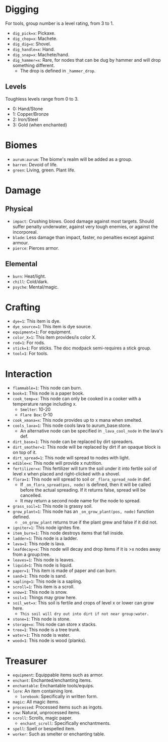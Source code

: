 # Digging
For tools, group number is a level rating, from 3 to 1.
* `dig_pick=x`: Pickaxe.
* `dig_chop=x`: Machete.
* `dig_dig=x`: Shovel.
* `dig_handle=x`: Hand.
* `dig_snap=x`: Machete/hand.
* `dig_hammer=x`: Rare, for nodes that can be dug by hammer and will drop something different.
	* The drop is defined in `_hammer_drop`.

## Levels
Toughless levels range from 0 to 3.
* 0: Hand/Stone
* 1: Copper/Bronze
* 2: Iron/Steel
* 3: Gold (when enchanted)

# Biomes
* `aurum:aurum`: The biome's realm will be added as a group.
* `barren`: Devoid of life.
* `green`: Living, green. Plant life.

# Damage
## Physical
* `impact`: Crushing blows. Good damage against most targets. Should suffer penalty underwater, against very tough enemies, or against the incorporeal.
* `blade`: Less damage than impact, faster, no penalties except against armour.
* `pierce`: Pierces armor.

## Elemental
* `burn`: Heat/light.
* `chill`: Cold/dark.
* `psyche`: Mental/magic.

# Crafting
* `dye=1`: This item is dye.
* `dye_source=1`: This item is dye source.
* `equipment=1`: For equipment.
* `color_X=1`: This item provides/is color X.
* `rod=1`: For rods.
* `stick=1`: For sticks. The doc modpack semi-requires a stick group.
* `tool=1`: For tools.

# Interaction
* `flammable=1`: This node can burn.
* `book=1`: This node is a paper book.
* `cook_temp=x`: This node can only be cooked in a cooker with a temperature range including x.
	* `Smelter`: 10-20
	* `Flare Box`: 0-10
* `cook_xmana=x`: This node provides up to x mana when smelted.
* `cools_lava=1`: This node cools lava to aurum_base:stone.
	* An alternative node can be specified in `_lava_cool_node` in the lava's def.
* `dirt_base=1`: This node can be replaced by dirt spreaders.
* `dirt_smother=1`: This node will be replaced by dirt if an opaque block is on top of it.
* `dirt_spread=1`: This node will spread to nodes with light.
* `edible=x`: This node will provide x nutrition.
* `fertilizer=x`: This fertilizer will turn the soil under it into fertile soil of level x when placed and right-clicked with a shovel.
* `flora=1`: This node will spread to soil or `_flora_spread_node` in def.
	* If `_on_flora_spread(pos, node)` is defined, then it will be called before the actual spreading. If it returns false, spread will be cancelled.
	* It may return a second node name for the node to spread.
* `grass_soil=1`: This node is grassy soil.
* `grow_plant=1`: This node has an `_on_grow_plant(pos, node)` function defined.
	* `_on_grow_plant` returns true if the plant grew and false if it did not.
* `igniter=1`: This node ignites fire.
* `item_burn=1`: This node destroys items that fall inside.
* `ladder=1`: This node is a ladder.
* `lava=1`: This node is lava.
* `leafdecay=x`: This node will decay and drop items if it is >x nodes away from a group:tree.
* `leaves=1`: This node is leaves.
* `liquid=1`: This node is liquid.
* `paper=1`: This item is made of paper and can burn.
* `sand=1`: This node is sand.
* `sapling=1`: This node is a sapling.
* `scroll=1`: This item is a scroll.
* `snow=1`: This node is snow.
* `soil=1`: Things may grow here.
* `soil_wet=x`: This soil is fertile and crops of level x or lower can grow here.
	* `This soil will dry out into dirt if not near group:water.`
* `stone=1`: This node is stone.
* `storage=x`: This node can store x stacks.
* `tree=1`: This node is a tree trunk.
* `water=1`: This node is water.
* `wood=1`: This node is wood (planks).

# Treasurer
* `equipment`: Equippable items such as armor.
* `enchant`: Enchanted/enchanting items.
* `enchantable`: Enchantable tools/equips.
* `lore`: An item containing lore.
	* `lorebook`: Specifically in written form.
* `magic`: All magic items.
* `processed`: Processed items such as ingots.
* `raw`: Natural, unprocessed items.
* `scroll`: Scrolls, magic paper.
	* `enchant_scroll`: Specifically enchantments.
* `spell`: Spell or bespelled item.
* `worker`: Such as smelter or enchanting table.
